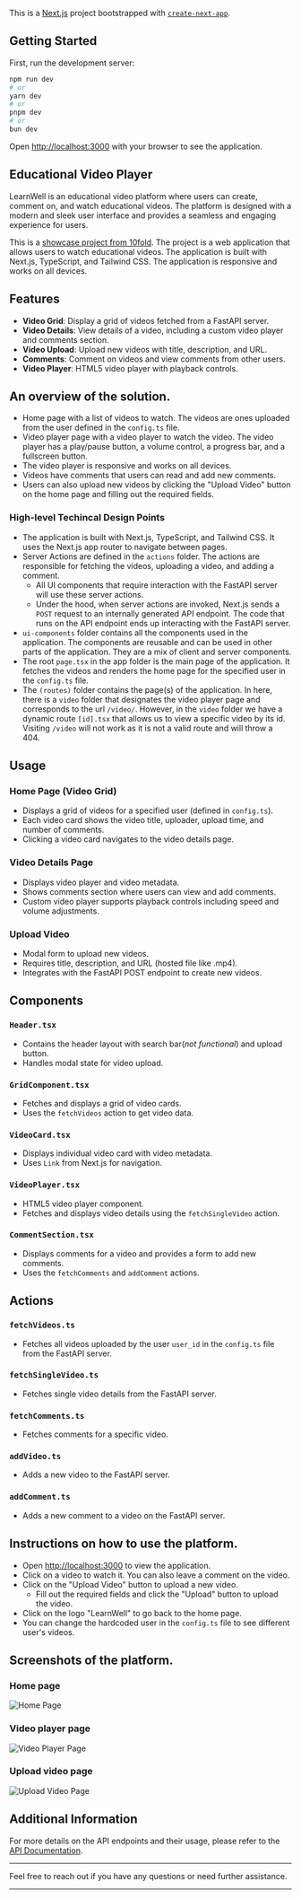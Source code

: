 This is a [Next.js](https://nextjs.org/) project bootstrapped with [`create-next-app`](https://github.com/vercel/next.js/tree/canary/packages/create-next-app).

## Getting Started

First, run the development server:

```bash
npm run dev
# or
yarn dev
# or
pnpm dev
# or
bun dev
```

Open [http://localhost:3000](http://localhost:3000) with your browser to see the application.


## Educational Video Player
LearnWell is an educational video platform where users can create, comment on, and watch educational videos. The platform is designed with a modern and sleek user interface and provides a seamless and engaging experience for users.

This is a [showcase project from 10fold](https://app.10foldhiring.com/showcase/1). The project is a web application that allows users to watch educational videos. The application is built with Next.js, TypeScript, and Tailwind CSS. The application is responsive and works on all devices. 

## Features
- **Video Grid**: Display a grid of videos fetched from a FastAPI server.
- **Video Details**: View details of a video, including a custom video player and comments section.
- **Video Upload**: Upload new videos with title, description, and URL.
- **Comments**: Comment on videos and view comments from other users.
- **Video Player**: HTML5 video player with playback controls.

## An overview of the solution.
- Home page with a list of videos to watch. The videos are ones uploaded from the user defined in the `config.ts` file.
- Video player page with a video player to watch the video. The video player has a play/pause button, a volume control, a progress bar, and a fullscreen button.
- The video player is responsive and works on all devices.
- Videos have comments that users can read and add new comments.
- Users can also upload new videos by clicking the "Upload Video" button on the home page and filling out the required fields.

### High-level Techincal Design Points
- The application is built with Next.js, TypeScript, and Tailwind CSS. It uses the Next.js app router to navigate between pages.
- Server Actions are defined in the `actions` folder. The actions are responsible for fetching the videos, uploading a video, and adding a comment.
  - All UI components that require interaction with the FastAPI server will use these server actions. 
  - Under the hood, when server actions are invoked, Next.js sends a `POST` request to an internally generated API endpoint. The code that runs on the API endpoint ends up interacting with the FastAPI server.
- `ui-components` folder contains all the components used in the application. The components are reusable and can be used in other parts of the application. They are a mix of client and server components.
- The root `page.tsx` in the app folder is the main page of the application. It fetches the videos and renders the home page for the specified user in the `config.ts` file.
- The `(routes)` folder contains the page(s) of the application. In here, there is a `video` folder that designates the video player page and corresponds to the url `/video/`. However, in the `video` folder we have a dynamic route `[id].tsx` that allows us to view a specific video by its id. Visiting `/video` will not work as it is not a valid route and will throw a 404.

## Usage

### Home Page (Video Grid)
- Displays a grid of videos for a specified user (defined in `config.ts`).
- Each video card shows the video title, uploader, upload time, and number of comments.
- Clicking a video card navigates to the video details page.

### Video Details Page
- Displays video player and video metadata.
- Shows comments section where users can view and add comments.
- Custom video player supports playback controls including speed and volume adjustments.

### Upload Video
- Modal form to upload new videos.
- Requires title, description, and URL (hosted file like .mp4).
- Integrates with the FastAPI POST endpoint to create new videos.

## Components

### `Header.tsx`
- Contains the header layout with search bar(*not functional*) and upload button.
- Handles modal state for video upload.

### `GridComponent.tsx`
- Fetches and displays a grid of video cards.
- Uses the `fetchVideos` action to get video data.

### `VideoCard.tsx`
- Displays individual video card with video metadata.
- Uses `Link` from Next.js for navigation.

### `VideoPlayer.tsx`
- HTML5 video player component.
- Fetches and displays video details using the `fetchSingleVideo` action.

### `CommentSection.tsx`
- Displays comments for a video and provides a form to add new comments.
- Uses the `fetchComments` and `addComment` actions.

## Actions

### `fetchVideos.ts`
- Fetches all videos uploaded by the user `user_id` in the `config.ts` file from the FastAPI server.

### `fetchSingleVideo.ts`
- Fetches single video details from the FastAPI server.

### `fetchComments.ts`
- Fetches comments for a specific video.

### `addVideo.ts`
- Adds a new video to the FastAPI server.

### `addComment.ts`
- Adds a new comment to a video on the FastAPI server.


## Instructions on how to use the platform.
- Open [http://localhost:3000](http://localhost:3000) to view the application.
- Click on a video to watch it. You can also leave a comment on the video.
- Click on the "Upload Video" button to upload a new video.
  - Fill out the required fields and click the "Upload" button to upload the video.
- Click on the logo "LearnWell" to go back to the home page.
- You can change the hardcoded user in the `config.ts` file to see different user's videos.

## Screenshots of the platform.

### Home page
![Home Page](./screenshots/HomePage.png?raw=true "Home Page")

### Video player page
![Video Player Page](./screenshots/VideoPlayerPage2.png?raw=true "Video Player Page")

### Upload video page
![Upload Video Page](./screenshots/UploadForm.png?raw=true "Upload Video Page")


## Additional Information

For more details on the API endpoints and their usage, please refer to the [API Documentation](https://take-home-assessment-423502.uc.r.appspot.com/docs).

---

Feel free to reach out if you have any questions or need further assistance.

---
